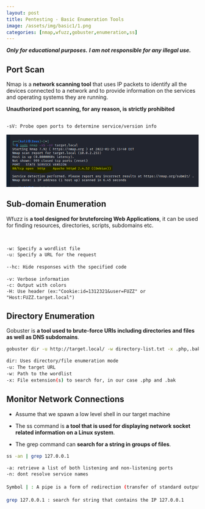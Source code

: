 ```yaml
---
layout: post
title: Pentesting - Basic Enumeration Tools
image: /assets/img/basic1/1.png
categories: [nmap,wfuzz,gobuster,enumeration,ss]
---
```


***Only for educational purposes.***
***I am not responsible for any illegal use.***


## Port Scan

Nmap is a **network scanning tool** that uses IP packets to identify all the devices connected to a network and to provide information on the services and operating systems they are running.

**Unauthorized port scanning, for any reason, is strictly prohibited**

```bash sudo nmap -sS -sV target.local
```

```bash -sS: TCP SYN Scan Technique
-sV: Probe open ports to determine service/version info
```

![image](/assets/img/basic1/1.png)

## Sub-domain Enumeration

Wfuzz is **a tool designed for bruteforcing Web Applications**, it can be used for finding resources, directories, scripts, subdomains etc.

```bash wfuzz -w /usr/share/amass/wordlists/subdomains-top1mil-110000.txt  -u http://target.local/ --hc 301 -v -c -H "Host:FUZZ.target.local"
```

```

-w: Specify a wordlist file
-u: Specify a URL for the request

--hc: Hide responses with the specified code

-v: Verbose information
-c: Output with colors
-H: Use header (ex:"Cookie:id=1312321&user=FUZZ" or "Host:FUZZ.target.local")
```

## Directory Enumeration

Gobuster is **a tool used to brute-force URIs including directories and files as well as DNS subdomains**.

```bash
gobuster dir -u http://target.local/ -w directory-list.txt -x .php,.bak
```

```bash
dir: Uses directory/file enumeration mode
-u: The target URL
-w: Path to the wordlist
-x: File extension(s) to search for, in our case .php and .bak
```

## Monitor Network Connections

- Assume that we spawn a low level shell in our target machine

- The ss command is **a tool that is used for displaying network socket related information on a Linux system**.

- The grep command can **search for a string in groups of files**.

```bash
ss -an | grep 127.0.0.1
```

```bash
-a: retrieve a list of both listening and non-listening ports
-n: dont resolve service names

Symbol | : A pipe is a form of redirection (transfer of standard output to some other destination) that is used in Linux and other Unix-like operating systems to send the output of one command/program/process to another command/program/process for further processing.

grep 127.0.0.1 : search for string that contains the IP 127.0.0.1
```


